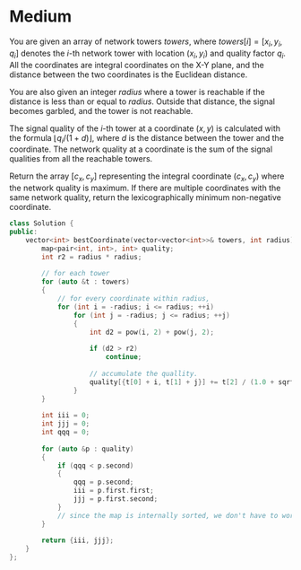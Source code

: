 # Medium

You are given an array of network towers $towers$, where $towers[i] = [x_i, y_i, q_i]$ denotes the $i$-th network tower with location ($x_i, y_i$) and quality factor $q_i$. All the coordinates are integral coordinates on the X-Y plane, and the distance between the two coordinates is the Euclidean distance.

You are also given an integer $radius$ where a tower is reachable if the distance is less than or equal to $radius$. Outside that distance, the signal becomes garbled, and the tower is not reachable.

The signal quality of the $i$-th tower at a coordinate ($x, y$) is calculated with the formula $⌊q_i / (1 + d)⌋$, where $d$ is the distance between the tower and the coordinate. The network quality at a coordinate is the sum of the signal qualities from all the reachable towers.

Return the array $[c_x, c_y]$ representing the integral coordinate ($c_x, c_y$) where the network quality is maximum. If there are multiple coordinates with the same network quality, return the lexicographically minimum non-negative coordinate.

```cpp
class Solution {
public:
    vector<int> bestCoordinate(vector<vector<int>>& towers, int radius) {
        map<pair<int, int>, int> quality;
        int r2 = radius * radius;
        
        // for each tower
        for (auto &t : towers)
        {
            // for every coordinate within radius, 
            for (int i = -radius; i <= radius; ++i)
                for (int j = -radius; j <= radius; ++j)
                {
                    int d2 = pow(i, 2) + pow(j, 2);
                    
                    if (d2 > r2)
                        continue;
                    
                    // accumulate the quallity.
                    quality[{t[0] + i, t[1] + j}] += t[2] / (1.0 + sqrt(d2));
                }
        }
        
        int iii = 0;
        int jjj = 0;
        int qqq = 0;
        
        for (auto &p : quality)
        {
            if (qqq < p.second)
            {
                qqq = p.second;
                iii = p.first.first;
                jjj = p.first.second;
            }
            // since the map is internally sorted, we don't have to worry about the 'lexicographically minimum'
        }
        
        return {iii, jjj};
    }
};
```
